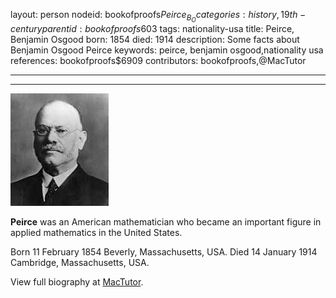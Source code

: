layout: person
nodeid: bookofproofs$Peirce_B_O
categories: history,19th-century
parentid: bookofproofs$603
tags: nationality-usa
title: Peirce, Benjamin Osgood
born: 1854
died: 1914
description: Some facts about Benjamin Osgood Peirce
keywords: peirce, benjamin osgood,nationality usa
references: bookofproofs$6909
contributors: bookofproofs,@MacTutor

---


---

![Peirce_B_O.jpg](https://github.com/bookofproofs/bookofproofs.github.io/blob/main/_sources/_assets/images/portraits/Peirce_B_O.jpg?raw=true)

**Peirce** was an American mathematician who became an important figure in applied mathematics in the United States.

Born 11 February 1854 Beverly, Massachusetts, USA. Died 14 January 1914 Cambridge, Massachusetts, USA.


View full biography at [MacTutor](https://mathshistory.st-andrews.ac.uk/Biographies/Peirce_B_O/).